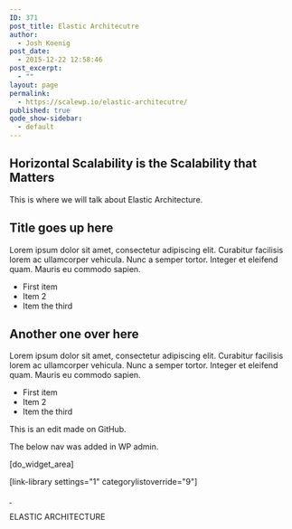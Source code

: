 ```yaml
---
ID: 371
post_title: Elastic Architecutre
author:
  - Josh Koenig
post_date:
  - 2015-12-22 12:58:46
post_excerpt:
  - ""
layout: page
permalink:
  - https://scalewp.io/elastic-architecutre/
published: true
qode_show-sidebar:
  - default
---
```

## Horizontal Scalability is the Scalability that Matters

This is where we will talk about Elastic Architecture.

<div class="bulletbox bb-left">
  <h2>
    Title goes up here
  </h2> Lorem ipsum dolor sit amet, consectetur adipiscing elit. Curabitur facilisis lorem ac ullamcorper vehicula. Nunc a semper tortor. Integer et eleifend quam. Mauris eu commodo sapien. 
  
  <ul>
    <li>
      First item
    </li>
    <li>
      Item 2
    </li>
    <li>
      Item the third
    </li>
  </ul>
</div>

<div class="bulletbox bb-right">
  <h2>
    Another one over here
  </h2>
  
  <p>
    Lorem ipsum dolor sit amet, consectetur adipiscing elit. Curabitur facilisis lorem ac ullamcorper vehicula. Nunc a semper tortor. Integer et eleifend quam. Mauris eu commodo sapien.
  </p>
  
  <ul>
    <li>
      First item
    </li>
    <li>
      Item 2
    </li>
    <li>
      Item the third
    </li>
  </ul>
</div>

This is an edit made on GitHub.

The below nav was added in WP admin.

[do_widget_area]

[link-library settings="1" categorylistoverride="9"]

<a class="loopnext" href="/elastic-architecture/"><i class="fa fa-angle-down">&nbsp;</i></a>

<div class="pageloop" id="id11">

<div>
  ELASTIC ARCHITECTURE
</div>